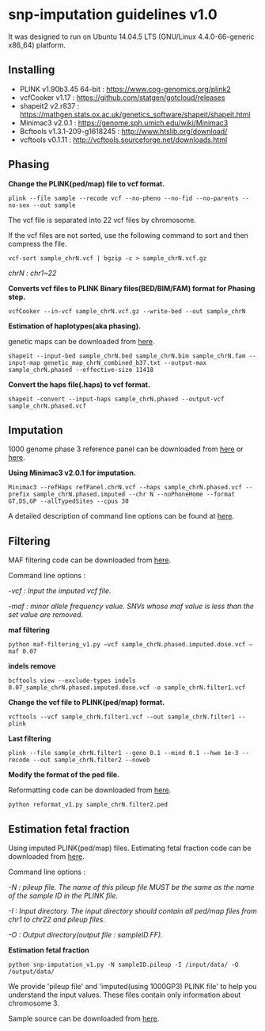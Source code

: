 snp-imputation guidelines v1.0
=
It was designed to run on Ubuntu 14.04.5 LTS (GNU/Linux 4.4.0-66-generic x86_64) platform.

Installing
-
* PLINK v1.90b3.45 64-bit : https://www.cog-genomics.org/plink2
* vcfCooker v1.17 : https://github.com/statgen/gotcloud/releases
* shapeit2 v2.r837 : https://mathgen.stats.ox.ac.uk/genetics_software/shapeit/shapeit.html
* Minimac3 v2.0.1 : https://genome.sph.umich.edu/wiki/Minimac3
* Bcftools v1.3.1-209-g1618245 : http://www.htslib.org/download/
* vcftools v0.1.11 : http://vcftools.sourceforge.net/downloads.html

Phasing
-
**Change the PLINK(ped/map) file to vcf format.**
	
	plink --file sample --recode vcf --no-pheno --no-fid --no-parents --no-sex --out sample
The vcf file is separated into 22 vcf files by chromosome.

If the vcf files are not sorted, use the following command to sort and then compress the file.

	vcf-sort sample_chrN.vcf | bgzip -c > sample_chrN.vcf.gz
*chrN : chr1~22*

**Converts vcf files to PLINK Binary files(BED/BIM/FAM) format for Phasing step.**


	vcfCooker --in-vcf sample_chrN.vcf.gz --write-bed --out sample_chrN
**Estimation of haplotypes(aka phasing).**

genetic maps can be downloaded from [here](https://mathgen.stats.ox.ac.uk/genetics_software/shapeit/shapeit.html#gmap).

	shapeit --input-bed sample_chrN.bed sample_chrN.bim sample_chrN.fam --input-map genetic_map_chrN_combined_b37.txt --output-max sample_chrN.phased --effective-size 11418

**Convert the haps file(.haps) to vcf format.**


	shapeit -convert --input-haps sample_chrN.phased --output-vcf sample_chrN.phased.vcf

Imputation
-
1000 genome phase 3 reference panel can be downloaded from [here](http://www.internationalgenome.org) or 
[here](ftp://share.sph.umich.edu/minimac3/G1K_P3_VCF_Files.tar.gz).

**Using Minimac3 v2.0.1 for imputation.**


	Minimac3 --refHaps refPanel.chrN.vcf --haps sample_chrN.phased.vcf --prefix sample_chrN.phased.imputed --chr N --noPhoneHome --format GT,DS,GP --allTypedSites --cpus 30
A detailed description of command line options can be found at [here](https://genome.sph.umich.edu/wiki/Minimac3_-_Full_List_of_Options).

Filtering
-
MAF filtering code can be downloaded from [here](https://github.com/KMJ403/snp-imputation).

Command line options :

*-vcf : Input the imputed vcf file.*

*-maf : minor allele frequency value. SNVs whose maf value is less than the set value are removed.*

**maf filtering**


	python maf-filtering_v1.py –vcf sample_chrN.phased.imputed.dose.vcf –maf 0.07
**indels remove**


	bcftools view --exclude-types indels 0.07_sample_chrN.phased.imputed.dose.vcf -o sample_chrN.filter1.vcf
**Change the vcf file to PLINK(ped/map) format.**


	vcftools --vcf sample_chrN.filter1.vcf --out sample_chrN.filter1 --plink
**Last filtering**


	plink --file sample_chrN.filter1 --geno 0.1 --mind 0.1 --hwe 1e-3 --recode --out sample_chrN.filter2 --noweb
**Modify the format of the ped file.**

Reformatting code can be downloaded from [here](https://github.com/KMJ403/snp-imputation).

	python reformat_v1.py sample_chrN.filter2.ped
Estimation fetal fraction
-
Using imputed PLINK(ped/map) files. Estimating fetal fraction code can be downloaded from [here]( https://github.com/KMJ403/snp-imputation).

Command line options :

*-N : pileup file. The name of this pileup file MUST be the same as the name of the sample ID in the PLINK file.*

*-I : Input directory. The input directory should contain all ped/map files from chr1 to chr22 and pileup files.*

*-O : Output directory(output file : sampleID.FF).*

**Estimation fetal fraction**


	python snp-imputation_v1.py -N sampleID.pileup -I /input/data/ -O /output/data/
We provide 'pileup file' and 'imputed(using 1000GP3) PLINK file' to help you understand the input values. These files contain only information about chromosome 3. 

Sample source can be downloaded from [here](https://github.com/KMJ403/snp-imputation).
